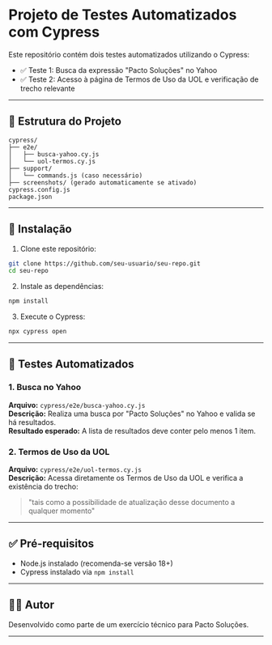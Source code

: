 
# Projeto de Testes Automatizados com Cypress

Este repositório contém dois testes automatizados utilizando o Cypress:

- ✅ Teste 1: Busca da expressão "Pacto Soluções" no Yahoo
- ✅ Teste 2: Acesso à página de Termos de Uso da UOL e verificação de trecho relevante

---

## 📁 Estrutura do Projeto

```
cypress/
├── e2e/
│   ├── busca-yahoo.cy.js
│   └── uol-termos.cy.js
├── support/
│   └── commands.js (caso necessário)
├── screenshots/ (gerado automaticamente se ativado)
cypress.config.js
package.json
```

---

## 🔧 Instalação

1. Clone este repositório:
```bash
git clone https://github.com/seu-usuario/seu-repo.git
cd seu-repo
```

2. Instale as dependências:
```bash
npm install
```

3. Execute o Cypress:
```bash
npx cypress open
```

---

## 🧪 Testes Automatizados

### 1. Busca no Yahoo

**Arquivo:** `cypress/e2e/busca-yahoo.cy.js`  
**Descrição:** Realiza uma busca por "Pacto Soluções" no Yahoo e valida se há resultados.  
**Resultado esperado:** A lista de resultados deve conter pelo menos 1 item.

### 2. Termos de Uso da UOL

**Arquivo:** `cypress/e2e/uol-termos.cy.js`  
**Descrição:** Acessa diretamente os Termos de Uso da UOL e verifica a existência do trecho:
> "tais como a possibilidade de atualização desse documento a qualquer momento"

---

## ✅ Pré-requisitos

- Node.js instalado (recomenda-se versão 18+)
- Cypress instalado via `npm install`

---

## 👨‍💻 Autor

Desenvolvido como parte de um exercício técnico para Pacto Soluções.

---

